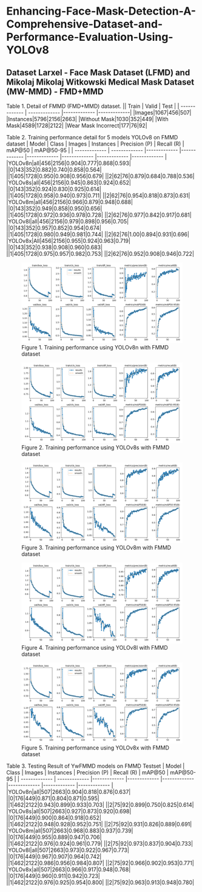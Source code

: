 # Enhancing-Face-Mask-Detection-A-Comprehensive-Dataset-and-Performance-Evaluation-Using-YOLOv8
## Dataset Larxel - Face Mask Dataset (LFMD) and Mikolaj Mikolaj Witkowski Medical Mask Dataset (MW-MMD) - FMD+MMD
Table 1. Detail of FMMD (FMD+MMD) dataset.
|| Train | Valid | Test |
| ------------- | ------------- |------------- |-------------|
|Images|1067|456|507|
|Instances|5796|2156|2663|
|Without Mask|1030|352|449|
|With Mask|4589|1728|2122|
|Wear Mask Incorrect|177|76|92|


Table 2. Training performance detail for 5 models YOLOv8 on FMMD dataset
| Model  | Class | Images | Instances | Precision (P) | Recall (R) | mAP@50	| mAP@50-95 |
| ------------- | ------------- |------------- |------------- |------------- |------------- |------------- |------------- |
|YOLOv8n|all|456|2156|0.904|0.777|0.868|0.593|
||0|143|352|0.882|0.740|0.858|0.564|
||1|405|1728|0.950|0.908|0.956|0.679|
||2|62|76|0.879|0.684|0.788|0.536|
|YOLOv8s|all|456|2156|0.945|0.863|0.924|0.652|
||0|143|352|0.924|0.830|0.925|0.614|
||1|405|1728|0.958|0.940|0.973|0.711|
||2|62|76|0.954|0.818|0.873|0.631|
|YOLOv8m|all|456|2156|0.966|0.879|0.948|0.688|
||0|143|352|0.949|0.858|0.950|0.656|
||1|405|1728|0.972|0.936|0.978|0.728|
||2|62|76|0.977|0.842|0.917|0.681|
|YOLOv8l|all|456|2156|0.979|0.898|0.956|0.705|
||0|143|352|0.957|0.852|0.954|0.674|
||1|405|1728|0.980|0.949|0.981|0.744|
||2|62|76|1.00|0.894|0.931|0.696|
|YOLOv8x|All|456|2156|0.955|0.924|0.963|0.719|
||0|143|352|0.938|0.908|0.960|0.683|
||1|405|1728|0.975|0.957|0.982|0.753|
||2|62|76|0.952|0.908|0.946|0.722|

<figure>
  <img src="images/yolov8n_fmd_mmd_100_16_640.png" alt="">
  <figcaption>Figure 1. Training performance using YOLOv8n with FMMD dataset</figcaption>
</figure>

<figure>
  <img src="images/yolov8s_fmd_mmd_100_16_640.png" alt="">
  <figcaption>Figure 2. Training performance using YOLOv8s with FMMD dataset</figcaption>
</figure>

<figure>
  <img src="images/yolov8m_fmd_mmd_100_16_640.png" alt="">
  <figcaption>Figure 3. Training performance using YOLOv8m with FMMD dataset</figcaption>
</figure>

<figure>
  <img src="images/yolov8l_fmd_mmd_100_16_640.png" alt="">
  <figcaption>Figure 4. Training performance using YOLOv8l with FMMD dataset</figcaption>
</figure>

<figure>
  <img src="images/yolov8x_fmd_mmd_100_16_640.png" alt="">
  <figcaption>Figure 5. Training performance using YOLOv8x with FMMD dataset</figcaption>
</figure>

Table 3. Testing Result of YwFMMD models on FMMD Testset
| Model  | Class | Images | Instances | Precision (P) | Recall (R) | mAP@50	| mAP@50-95 |
| ------------- | ------------- |------------- |------------- |------------- |------------- |------------- |------------- |
|YOLOv8n|all|507|2663|0.904|0.818|0.876|0.637|
||0|176|449|0.871|0.804|0.871|0.595|
||1|462|2122|0.943|0.899|0.933|0.703|
||2|75|92|0.899|0.750|0.825|0.614|
|YOLOv8s|all|507|2663|0.927|0.873|0.920|0.698|
||0|176|449|0.900|0.864|0.918|0.652|
||1|462|2122|0.948|0.928|0.952|0.751|
||2|75|92|0.931|0.826|0.889|0.691|
|YOLOv8m|all|507|2663|0.968|0.883|0.937|0.739|
||0|176|449|0.955|0.889|0.947|0.706|
||1|462|2122|0.976|0.924|0.961|0.779|
||2|75|92|0.973|0.837|0.904|0.733|
|YOLOv8l|all|507|2663|0.973|0.922|0.967|0.773|
||0|176|449|0.967|0.907|0.964|0.742|
||1|462|2122|0.986|0.956|0.984|0.807|
||2|75|92|0.966|0.902|0.953|0.771|
|YOLOv8x|all|507|2663|0.966|0.917|0.948|0.768|
||0|176|449|0.960|0.911|0.942|0.723|
||1|462|2122|0.976|0.925|0.954|0.800|
||2|75|92|0.963|0.913|0.948|0.780|

